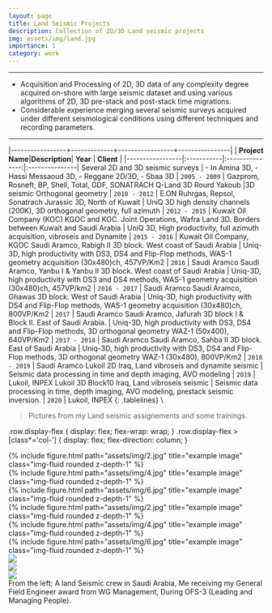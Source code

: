```yaml
---
layout: page
title: Land Seismic Projects
description: Collection of 2D/3D Land seismic projects
img: assets/img/land.jpg
importance: 1
category: work
---
```

<style>
.tablelines table, .tablelines td, .tablelines th {
        border: 1px solid black; padding: 2px; width: 25%;
        }
.cell-highlight {
  background-color: gold;
  font-weight: bold;
}

tbody tr:nth-child(odd) {
  background-color: #fff;
}

tbody tr:nth-child(even) {
  background-color: #eee;
}
</style>
---
* Acquisition and Processing of 2D, 3D data of any complexity degree acquired on-shore with large seismic dataset and using various algorithms of 2D, 3D pre-stack and post-stack time migrations.
* Considerable experience merging several seismic surveys acquired under different seismological conditions using different techniques and recording parameters.

----

|-----------------+-------------+-----------------+----------------|
| **Project Name**|**Description**| **Year**  | **Client**  |
|-----------------|:-----------|:---------------:|:---------------|
Several 2D and 3D seismic surveys | - In Amina 3D, -Hassi Messaoud 3D, - Reggane 2D/3D, - Sbaa 3D | `2005 - 2009` | Gazprom, Rosneft, BP, Shell, Total, GDF, SONATRACH
Q-Land 3D Rourd Yakoub |3D seismic Orthogonal geometry | `2010 - 2012` | E.ON Ruhrgas, Repsol, Sonatrach
Jurassic 3D, North of Kuwait | UniQ 3D high density channels (200K), 3D orthogonal geometry, full azimuth | `2012 - 2015` | Kuwait Oil Company (KOC)
KGOC and KOC. Joint Operations, Wafra Land 3D. Borders between Kuwait and Saudi Arabia | UniQ 3D, High productivity, full azimuth acquisition, vibroseis and Dynamite | `2015 - 2016` | Kuwait Oil Company, KGOC
Saudi Aramco, Rabigh II 3D block. West coast of Saudi Arabia | Uniq-3D, high productivity with DS3, DS4 and Flip-Flop methods, WAS-1 geometry acquisition (30x480)ch,  457VP/Km2 | `2016` | Saudi Aramco
Saudi Aramco, Yanbu I & Yanbu II 3D block. West coast of Saudi Arabia | Uniq-3D, high productivity with DS3 and DS4 methods, WAS-1 geometry acquisition (30x480)ch,  457VP/km2 | `2016 - 2017` | Saudi Aramco
Saudi Aramco, Ghawas 3D block. West of Saudi Arabia | Uniq-3D, high productivity with DS4 and Flip-Flop methods, WAS-1 geometry acquisition (30x480)ch, 800VP/Km2 | `2017` | Saudi Aramco
Saudi Aramco, Jafurah 3D block I & Block II. East of Saudi Arabia. | Uniq-3D, high productivity with DS3, DS4 and Flip-Flop methods, 3D orthogonal geometry WAZ-1 (50x400), 640VP/Km2 | `2017 - 2018` | Saudi Aramco
Saudi Aramco, Sahba II 3D block. East of Saudi Arabia | Uniq-3D, high productivity with DS3, DS4 and Flip-Flop methods, 3D orthogonal geometry WAZ-1 (30x480), 800VP/Km2 | `2018 - 2019` | Saudi Aramco
Lukoil 2D Iraq, Land vibroseis and dynamite seismic | Seismic data processing in time and depth imaging, AVO modeling  | `2019` | Lukoil, INPEX
Lukoil 3D Block10 Iraq, Land vibroseis seismic | Seismic data processing in time, depth imaging, AVO modeling, prestack seismic inversion. | `2020` | Lukoil, INPEX
{: .tablelines}
\



> Pictures from my Land seismic assignements and some trainings.

.row.display-flex {
  display: flex;
  flex-wrap: wrap;
}
.row.display-flex > [class*='col-'] {
  display: flex;
  flex-direction: column;
}

<div class="row">
    <div class="col-sm mt-3 mt-md-0">
        {% include figure.html path="assets/img/2.jpg" title="example image" class="img-fluid rounded z-depth-1" %}
    </div>
    <div class="col-sm mt-3 mt-md-0">
        {% include figure.html path="assets/img/4.jpg" title="example image" class="img-fluid rounded z-depth-1" %}
    </div>
    <div class="col-sm mt-3 mt-md-0">
        {% include figure.html path="assets/img/6.jpg" title="example image" class="img-fluid rounded z-depth-1" %}
    </div>
</div>

<div class="container">
    <div class="row">
        <div class="col-md-4">
            {% include figure.html path="assets/img/2.jpg" title="example image" class="img-fluid rounded z-depth-1" %}
         </div>
        <div class="col-md-4">
            {% include figure.html path="assets/img/4.jpg" title="example image" class="img-fluid rounded z-depth-1" %}
        </div>
        <div class="col-md-4">
            {% include figure.html path="assets/img/6.jpg" title="example image" class="img-fluid rounded z-depth-1" %}
        </div>
    </div>
</div>

<div class="container">
    <div class="row display-flex">
        <div class="col-md-4">
            <div class="box">
                <img src="assets/img/2.jpg/200x100" class="center-block">
            </div>
        </div>
        <div class="col-md-4">
            <div class="box">
                <img src="assets/img/4.jpg/200x100" class="center-block">
            </div>
        </div>
        <div class="col-md-4">
            <div class="box">
                <img src="assets/img/6.jpg/200x100" class="center-block">
            </div>
        </div>
    </div>
</div>

<div class="caption">
    From the left; A land Seismic crew in Saudi Arabia, Me receiving my General Field Engineer award from WG Management, During OFS-3 (Leading and Managing People).
</div>

